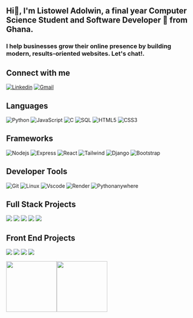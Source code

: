 
## Hi👋, I'm Listowel Adolwin, a final year Computer Science Student and Software Developer 🚀 from Ghana.
### <h3> I help businesses grow their online presence by building modern, results-oriented websites. Let's chat!. </h3>
## Connect with me
[![Linkedin](https://img.shields.io/badge/-LinkedIn-blue?style=flat&logo=Linkedin&logoColor=white)](https://www.linkedin.com/in/listowel-adolwin/)
[![Gmail](https://img.shields.io/badge/-Gmail-c14438?style=flat&logo=Gmail&logoColor=white)](mailto:listoweladolwin@gmail.com)

## Languages
![Python](https://img.shields.io/badge/-Python-000?&logo=Python)
![JavaScript](https://img.shields.io/badge/-JavaScript-000?&logo=JavaScript)
![C](https://img.shields.io/badge/-C-000?&logo=C)
![SQL](https://img.shields.io/badge/-SQL-000?&logo=MySQL)
![HTML5](https://img.shields.io/badge/-HTML5-000?&logo=Html5)
![CSS3](https://img.shields.io/badge/-CSS-000?&logo=CSS3)

## Frameworks
![Nodejs](https://img.shields.io/badge/-Nodejs-000?&logo=Nodejs)
![Express](https://img.shields.io/badge/-Express-000?&logo=Express)
![React](https://img.shields.io/badge/-React-000?&logo=React)
![Tailwind](https://img.shields.io/badge/-Tailwind-000?&logo=Tailwind)
![Django](https://img.shields.io/badge/-Django-000?&logo=Django)
![Bootstrap](https://img.shields.io/badge/-Bootstrap-000?&logo=Bootstrap)

## Developer Tools

![Git](https://img.shields.io/badge/-Git-000?&logo=Git)
![Linux](https://img.shields.io/badge/-Linux-000?&logo=Linux)
![Vscode](https://img.shields.io/badge/-VS%20Code-000?&logo=Visual%20Studio%20Code)
![Render](https://img.shields.io/badge/-Render-000?&logo=Render)
![Pythonanywhere](https://img.shields.io/badge/-Pythonanywhere-000?&logo=Pythonanywhere)

## Full Stack Projects

[![](https://img.shields.io/badge/-🧬%20StudyMate-000)](https://listowel.pythonanywhere.com/)
[![](https://img.shields.io/badge/-🧬%20JamConnect-000)](https://github.com/ListowelAdolwin/JamConnect)
[![](https://img.shields.io/badge/-🦠%20AirBnB%20Web%20Application%20Clone-000)](https://listoweladolwin.github.io/portfolio/www.listoweladolwin.tech/hbnb_static/103-index.html)
[![](https://img.shields.io/badge/-📝%20Shell-000)](https://github.com/ListowelAdolwin/simple_shell)
[![](https://img.shields.io/badge/-🔬%20Lost%20And%20Found%20App-000)](https://github.com/ListowelAdolwin/lost_and_found_app)


## Front End Projects

[![](https://img.shields.io/badge/-💉%20React%20Task%20Tracker-000)](https://github.com/ListowelAdolwin/react-task-tracker)
[![](https://img.shields.io/badge/-💉%20Personal%20Portfolio-000)](https://listoweladolwin.github.io/portfolio/)
[![](https://img.shields.io/badge/-🩸%20University%20Website-000)](https://listoweladolwin.github.io/university-website/)
[![](https://img.shields.io/badge/-🌊%20Grid%20Portfolio-000)](https://listoweladolwin.github.io/grid-portfolio/index.html)


<a href="https://listoweladolwin.github.io/portfolio/"><img height="137px" src="https://github-readme-stats.vercel.app/api?username=ListowelAdolwin&hide_title=true&hide_border=true&show_icons=true&include_all_commits=true&count_private=true&line_height=21&text_color=000&icon_color=000&bg_color=0,ea6161,ffc64d,fffc4d,52fa5a&theme=graywhite" /><!-- wi*quL3fcV --><img height="137px" src="https://github-readme-stats.vercel.app/api/top-langs/?username=ListowelAdolwin&hide=html&hide_title=true&hide_border=true&layout=compact&langs_count=6&exclude_repo=comp426,Redventures-Movie-Quotes&text_color=000&icon_color=fff&bg_color=0,52fa5a,4dfcff,c64dff&theme=graywhite" /></a>

